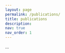 ```yaml
---
layout: page
permalink: /publications/
title: publications
description: 
nav: true
nav_order: 1
---
```

<!-- _pages/publications.md -->
<div class="publications">

<!-- TODO -->
... 

</div>

